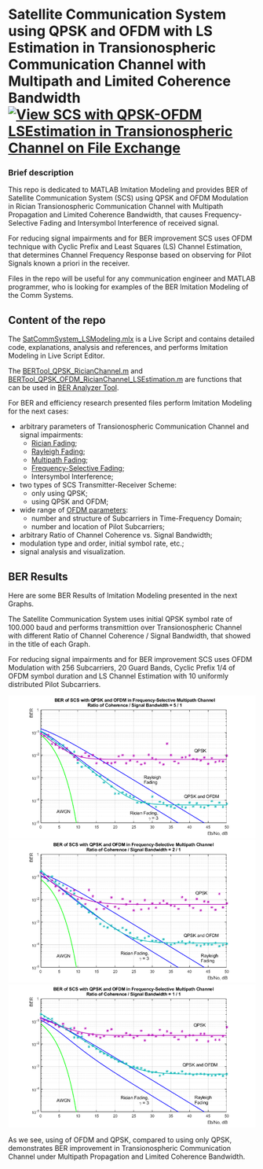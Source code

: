 # Satellite Communication System using QPSK and OFDM with LS Estimation in Transionospheric Communication Channel with Multipath and Limited Coherence Bandwidth [![View SCS with QPSK-OFDM LSEstimation in Transionospheric Channel on File Exchange](https://www.mathworks.com/matlabcentral/images/matlab-file-exchange.svg)](https://www.mathworks.com/matlabcentral/fileexchange/78547-scs-with-qpsk-ofdm-lsestimation-in-transionospheric-channel)

### Brief description

This repo is dedicated to MATLAB Imitation Modeling and provides BER of Satellite Communication System (SCS) using QPSK and OFDM Modulation in Rician Transionospheric Communication Channel with Multipath Propagation and Limited Coherence Bandwidth, that causes Frequency-Selective Fading and Intersymbol Interference of received signal.

For reducing signal impairments and for BER improvement SCS uses OFDM technique with Cyclic Prefix and Least Squares (LS) Channel Estimation, that determines Channel Frequency Response based on observing for Pilot Signals known a priori in the receiver.

Files in the repo will be useful for any communication engineer and MATLAB programmer, who is looking for examples of the BER Imitation Modeling of the Comm Systems.

## Content of the repo

The [SatCommSystem_LSModeling.mlx](SatCommSystem_LSModeling.mlx) is a Live Script and contains detailed code, explanations, analysis and references, and performs Imitation Modeling in Live Script Editor.

The [BERTool_QPSK_RicianChannel.m](BERTool_QPSK_RicianChannel.m) and [BERTool_QPSK_OFDM_RicianChannel_LSEstimation.m](BERTool_QPSK_OFDM_RicianChannel_LSEstimation.m) are functions that can be used in [BER Analyzer Tool](https://www.mathworks.com/help/comm/ug/bit-error-rate-ber.html#bsvziy0).

For BER and efficiency research presented files perform Imitation Modeling for the next cases:
* arbitrary parameters of Transionospheric Communication Channel and signal impairments:
  * [Rician Fading](https://www.mathworks.com/help/comm/ref/comm.ricianchannel-system-object.html);
  * [Rayleigh Fading](https://www.mathworks.com/help/comm/ref/comm.rayleighchannel-system-object.html);
  * [Multipath Fading](https://www.mathworks.com/help/comm/examples/multipath-fading-channel.html);
  * [Frequency-Selective Fading](https://www.mathworks.com/help/comm/examples/multipath-fading-channel.html#d120e15459);
  * Intersymbol Interference;
* two types of SCS Transmitter-Receiver Scheme:
  * only using QPSK;
  * using QPSK and OFDM;
* wide range of [OFDM parameters](https://www.mathworks.com/help/comm/ref/comm.ofdmmodulator-system-object.html):
  * number and structure of Subcarriers in Time-Frequency Domain;
  * number and location of Pilot Subcarriers;
* arbitrary Ratio of Channel Coherence vs. Signal Bandwidth;
* modulation type and order, initial symbol rate, etc.;
* signal analysis and visualization.

## BER Results

Here are some BER Results of Imitation Modeling presented in the next Graphs.

The Satellite Communication System uses initial QPSK symbol rate of 100.000 baud and performs transmittion over Transionospheric Channel with different Ratio of Channel Coherence / Signal Bandwidth, that showed in the title of each Graph.

For reducing signal impairments and for BER improvement SCS uses OFDM Modulation with 256 Subcarriers, 20 Guard Bands, Cyclic Prefix 1/4 of OFDM symbol duration and LS Channel Estimation with 10 uniformly distributed Pilot Subcarriers.

![BER of SCS with QPSK OFDM, Ratio Channel Coherence / Signal Bandwidth = 5/1](/BERGraphs/BER_CoherenceSignalBandwidth_5-1.png)
![BER of SCS with QPSK OFDM, Ratio Channel Coherence / Signal Bandwidth = 2/1](/BERGraphs/BER_CoherenceSignalBandwidth_2-1.png)
![BER of SCS with QPSK OFDM, Ratio Channel Coherence / Signal Bandwidth = 1/1](/BERGraphs/BER_CoherenceSignalBandwidth_1-1.png)

As we see, using of OFDM and QPSK, compared to using only QPSK, demonstrates BER improvement in Transionospheric Communication Channel under Multipath Propagation and Limited Coherence Bandwidth.
